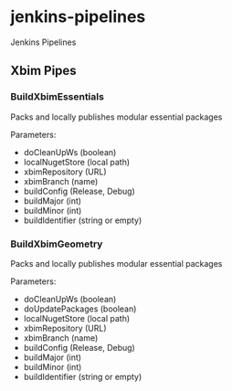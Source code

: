 # jenkins-pipelines

Jenkins Pipelines

## Xbim Pipes

### BuildXbimEssentials 

Packs and locally publishes modular essential packages

Parameters:
- doCleanUpWs (boolean)
- localNugetStore (local path)
- xbimRepository (URL)
- xbimBranch (name)
- buildConfig (Release, Debug)
- buildMajor (int)
- buildMinor (int)
- buildIdentifier (string or empty)

### BuildXbimGeometry

Packs and locally publishes modular essential packages

Parameters:
- doCleanUpWs (boolean)
- doUpdatePackages (boolean)
- localNugetStore (local path)
- xbimRepository (URL)
- xbimBranch (name)
- buildConfig (Release, Debug)
- buildMajor (int)
- buildMinor (int)
- buildIdentifier (string or empty)